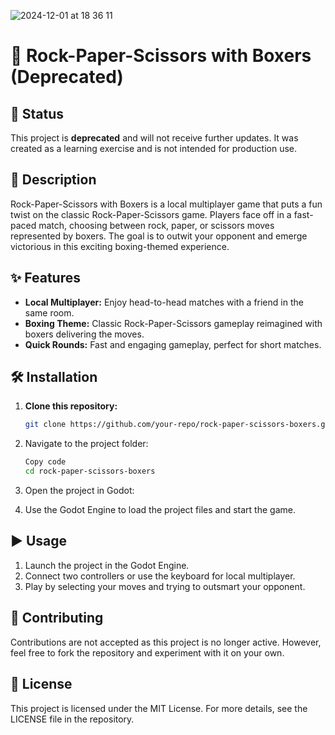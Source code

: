 ![2024-12-01 at 18 36 11](https://github.com/user-attachments/assets/afecc1db-77c8-412f-9e6e-41bf8824b25d)

# 🥊 Rock-Paper-Scissors with Boxers (Deprecated)

## **🛑 Status**
This project is **deprecated** and will not receive further updates. It was created as a learning exercise and is not intended for production use.

## **🌟 Description**
Rock-Paper-Scissors with Boxers is a local multiplayer game that puts a fun twist on the classic Rock-Paper-Scissors game. Players face off in a fast-paced match, choosing between rock, paper, or scissors moves represented by boxers. The goal is to outwit your opponent and emerge victorious in this exciting boxing-themed experience.

## **✨ Features**
- **Local Multiplayer:** Enjoy head-to-head matches with a friend in the same room.  
- **Boxing Theme:** Classic Rock-Paper-Scissors gameplay reimagined with boxers delivering the moves.  
- **Quick Rounds:** Fast and engaging gameplay, perfect for short matches.  

## **🛠️ Installation**
1. **Clone this repository:**  
   ```bash
   git clone https://github.com/your-repo/rock-paper-scissors-boxers.git
   ```

2. Navigate to the project folder:
   ```bash
   Copy code
   cd rock-paper-scissors-boxers

3. Open the project in Godot:

4. Use the Godot Engine to load the project files and start the game.

## **▶️ Usage**
1. Launch the project in the Godot Engine.
2. Connect two controllers or use the keyboard for local multiplayer.
3. Play by selecting your moves and trying to outsmart your opponent.

## **🤝 Contributing**
Contributions are not accepted as this project is no longer active. However, feel free to fork the repository and experiment with it on your own.

## **📜 License**
This project is licensed under the MIT License. For more details, see the LICENSE file in the repository.

